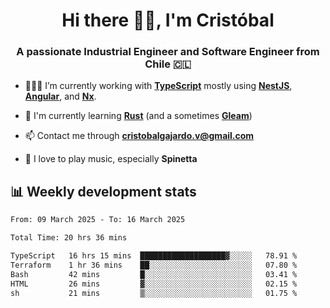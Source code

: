<h1 align="center">Hi there ✌🏻, I'm Cristóbal</h1>
<h3 align="center">A passionate Industrial Engineer and Software Engineer from Chile 🇨🇱</h3>

- 🧑🏻‍💻 I’m currently working with **[TypeScript](https://www.typescriptlang.org)** mostly using **[NestJS](https://nestjs.com)**, **[Angular](https://angular.io)**, and **[Nx](https://nx.dev)**.

- 🌱 I'm currently learning **[Rust](https://www.rust-lang.org)** (and a sometimes **[Gleam](https://gleam.run/)**)

- 📫 Contact me through **cristobalgajardo.v@gmail.com**

- 🎸 I love to play music, especially **Spinetta**

## 📊 Weekly development stats

<!--START_SECTION:waka-->

```txt
From: 09 March 2025 - To: 16 March 2025

Total Time: 20 hrs 36 mins

TypeScript   16 hrs 15 mins  ███████████████████▓░░░░░   78.91 %
Terraform    1 hr 36 mins    ██░░░░░░░░░░░░░░░░░░░░░░░   07.80 %
Bash         42 mins         █░░░░░░░░░░░░░░░░░░░░░░░░   03.41 %
HTML         26 mins         ▓░░░░░░░░░░░░░░░░░░░░░░░░   02.15 %
sh           21 mins         ▒░░░░░░░░░░░░░░░░░░░░░░░░   01.75 %
```

<!--END_SECTION:waka-->
